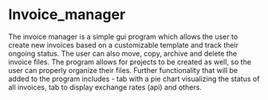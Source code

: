 # Invoice_manager
The invoice manager is a simple gui program which allows the user to create new invoices based on a customizable template
and track their ongoing status. The user can also move, copy, archive and delete the invoice files. The program allows for 
projects to be created as well, so the user can properly organize their files. 
Further functionality that will be added to the program includes - tab with a pie chart visualizing the status of all invoices, 
tab to display exchange rates (api) and others.    
